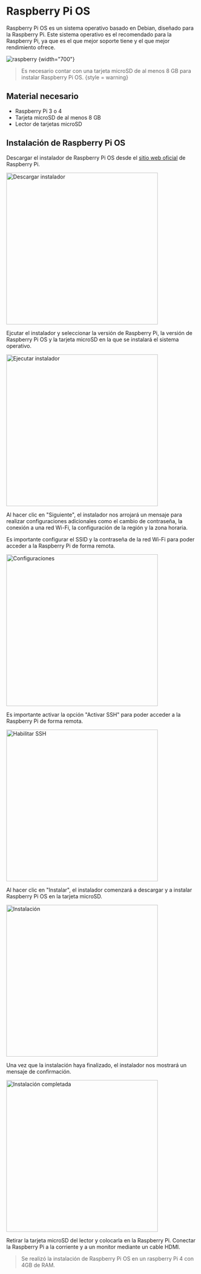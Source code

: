 # Raspberry Pi OS

Raspberry Pi OS es un sistema operativo basado en Debian, diseñado para la Raspberry Pi. Este sistema operativo es el recomendado para la Raspberry Pi, ya que es el que mejor soporte tiene y el que mejor rendimiento ofrece.

![raspberry](raspberryPi.png) {width="700"}

> Es necesario contar con una tarjeta microSD de al menos 8 GB para instalar Raspberry Pi OS.
> {style = warning}

## Material necesario

- Raspberry Pi 3 o 4
- Tarjeta microSD de al menos 8 GB
- Lector de tarjetas microSD

## Instalación de Raspberry Pi OS
<procedure title ="Pasos para instalar Raspberry Pi OS en la tarjeta microSD" id = "Instalar-Pi-OS" type="steps">
    <step>
        <p> Descargar el instalador de Raspberry Pi OS desde el <a href="https://www.raspberrypi.com/software/">sitio web oficial</a> de Raspberry Pi. </p>
        <img src="descargarInstalador.png" alt="Descargar instalador" width="400" border-effect="rounded" thumbnail="true"/>
    </step>
    <step>
        <p> Ejcutar el instalador y seleccionar la versión de Raspberry Pi, la versión de Raspberry Pi OS y la tarjeta microSD en la que se instalará el sistema operativo. </p>
        <img src="ejecutarInstalador.png" alt="Ejecutar instalador" width="400" border-effect="rounded" thumbnail="true"/>
    </step>
    <step>
        <p> Al hacer clic en "Siguiente", el instalador nos arrojará un mensaje para realizar configuraciones adicionales como el cambio de contraseña, la conexión a una red Wi-Fi, la configuración de la región y la zona horaria. </p>
        <note>
            <p style="note">Es importante configurar el SSID y la contraseña de la red Wi-Fi para poder acceder a la Raspberry Pi de forma remota.</p>
        </note>
        <img src="configuraciones.png" alt="Configuraciones" width="400" border-effect="rounded" thumbnail="true"/>
    </step>
    <step>
        <p> Es importante activar la opción "Activar SSH" para poder acceder a la Raspberry Pi de forma remota. </p>
        <img src="habilitarSSH.png" alt="Habilitar SSH" width="400" border-effect="rounded" thumbnail="true"/>
    </step>
    <step>
        <p> Al hacer clic en "Instalar", el instalador comenzará a descargar y a instalar Raspberry Pi OS en la tarjeta microSD. </p>
        <img src="escribirSD.png" alt="Instalación" width="400" border-effect="rounded" thumbnail="true"/>
    </step>
    <step>
        <p> Una vez que la instalación haya finalizado, el instalador nos mostrará un mensaje de confirmación. </p>
        <img src="instalacionCompletada.png" alt="Instalación completada" width="400" border-effect="rounded" thumbnail="true"/>
    </step>
    <step>
        <p> Retirar la tarjeta microSD del lector y colocarla en la Raspberry Pi. Conectar la Raspberry Pi a la corriente y a un monitor mediante un cable HDMI. </p>
    </step>
</procedure>

> Se realizó la instalación de Raspberry Pi OS en un raspberry Pi 4 con 4GB de RAM.